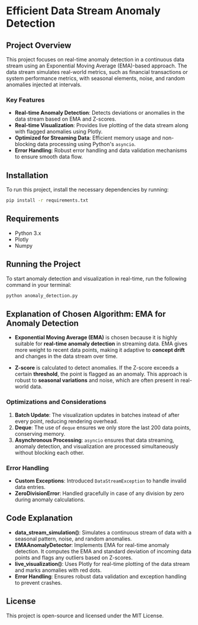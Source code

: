 # **Efficient Data Stream Anomaly Detection**

## **Project Overview**
This project focuses on real-time anomaly detection in a continuous data stream using an Exponential Moving Average (EMA)-based approach. The data stream simulates real-world metrics, such as financial transactions or system performance metrics, with seasonal elements, noise, and random anomalies injected at intervals.

### **Key Features**
- **Real-time Anomaly Detection**: Detects deviations or anomalies in the data stream based on EMA and Z-scores.
- **Real-time Visualization**: Provides live plotting of the data stream along with flagged anomalies using Plotly.
- **Optimized for Streaming Data**: Efficient memory usage and non-blocking data processing using Python's `asyncio`.
- **Error Handling**: Robust error handling and data validation mechanisms to ensure smooth data flow.

## **Installation**
To run this project, install the necessary dependencies by running:

```bash
pip install -r requirements.txt
```

## **Requirements**
- Python 3.x
- Plotly
- Numpy

## **Running the Project**
To start anomaly detection and visualization in real-time, run the following command in your terminal:

```bash
python anomaly_detection.py
```

## **Explanation of Chosen Algorithm: EMA for Anomaly Detection**
- **Exponential Moving Average (EMA)** is chosen because it is highly suitable for **real-time anomaly detection** in streaming data. EMA gives more weight to recent data points, making it adaptive to **concept drift** and changes in the data stream over time.
  
- **Z-score** is calculated to detect anomalies. If the Z-score exceeds a certain **threshold**, the point is flagged as an anomaly. This approach is robust to **seasonal variations** and noise, which are often present in real-world data.

### **Optimizations and Considerations**
1. **Batch Update**: The visualization updates in batches instead of after every point, reducing rendering overhead.
2. **Deque**: The use of `deque` ensures we only store the last 200 data points, conserving memory.
3. **Asynchronous Processing**: `asyncio` ensures that data streaming, anomaly detection, and visualization are processed simultaneously without blocking each other.

### **Error Handling**
- **Custom Exceptions**: Introduced `DataStreamException` to handle invalid data entries.
- **ZeroDivisionError**: Handled gracefully in case of any division by zero during anomaly calculations.

## **Code Explanation**
- **data_stream_simulation()**: Simulates a continuous stream of data with a seasonal pattern, noise, and random anomalies.
- **EMAAnomalyDetector**: Implements EMA for real-time anomaly detection. It computes the EMA and standard deviation of incoming data points and flags any outliers based on Z-scores.
- **live_visualization()**: Uses Plotly for real-time plotting of the data stream and marks anomalies with red dots.
- **Error Handling**: Ensures robust data validation and exception handling to prevent crashes.

## **License**
This project is open-source and licensed under the MIT License.

